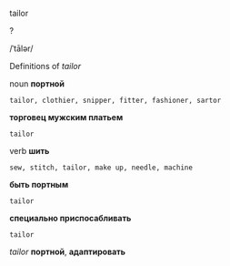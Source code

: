 tailor

?

/ˈtālər/

Definitions of _tailor_

noun
**портной**

    tailor, clothier, snipper, fitter, fashioner, sartor
**торговец мужским платьем**

    tailor

verb
**шить**

    sew, stitch, tailor, make up, needle, machine
**быть портным**

    tailor
**специально приспосабливать**

    tailor

_tailor_
**портной**, **адаптировать**